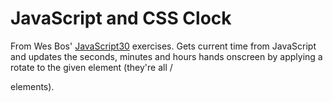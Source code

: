 # JavaScript and CSS Clock

From Wes Bos' [JavaScript30](https://javascript30.com/) exercises. Gets current time from JavaScript and updates the seconds, minutes and hours hands onscreen by applying a rotate to the given element (they're all /<div> elements).